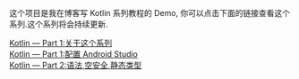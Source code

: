 
这个项目是我在博客写 Kotlin 系列教程的 Demo, 你可以点击下面的链接查看这个系列.这个系列将会持续更新.

[Kotlin — Part 1:关于这个系列](http://caimuhao.com/2017/11/02/Learn-Kotlin-While-Developing-An-Android-App-Introduction/)<br/>
[Kotlin — Part 1:配置 Android Studio](http://caimuhao.com/2017/11/03/Learn-Kotlin-While-Developing-An-Android-App-Part1/)<br/>
[Kotlin — Part 2:语法,空安全,静态类型](http://caimuhao.com/2017/11/03/Learn-Kotlin-While-Developing-An-Android-App-Part2/)<br/>
